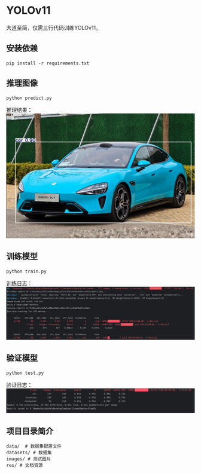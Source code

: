 # YOLOv11
大道至简，仅需三行代码训练YOLOv11。

## 安装依赖
```shell
pip install -r requirements.txt
```

## 推理图像
```shell
python predict.py
```
推理结果：
![su7.jpg](res/su7.jpg)

## 训练模型
```shell
python train.py
```
训练日志：
![train.png](res%2Ftrain.png)

## 验证模型
```shell
python test.py
```
验证日志：
![val.png](res%2Fval.png)


## 项目目录简介
```
data/  # 数据集配置文件
datasets/ # 数据集
images/ # 测试图片
res/ # 文档资源
```